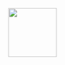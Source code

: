 <div align="center">
  <img height="100em" src=https://media1.tenor.com/images/2eada1bbeb4ed4182079cf00070324a2/tenor.gif?itemid=13903117">
</div>
<!-- <div align="center">
  <img height="150em" src="https://github-readme-stats.vercel.app/api/top-langs/?username=tharaguc&layout=compact&theme=onedark">
  <img height="150em" src="https://badge42.vercel.app/api/v2/cl38fm3st003009l95xe7r6ua/stats?cursusId=21&coalitionId=undefined">
</div>
<div align="center">
<p>languages</p>
<img src="https://skillicons.dev/icons?i=c,cpp,bash,python,go,js,ts,solidity" />
<p>others</p>
<img src="https://skillicons.dev/icons?i=cmake,nodejs,react,linux,vim" />
</div> -->
